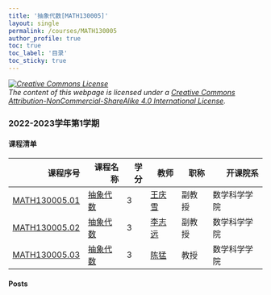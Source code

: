 ```yaml
---
title: '抽象代数[MATH130005]'
layout: single
permalink: /courses/MATH130005
author_profile: true
toc: true
toc_label: '目录'
toc_sticky: true
---
```



<div class='notice--warning'>
	<p><i><a rel='license' href='http://creativecommons.org/licenses/by-nc-sa/4.0/'><img alt='Creative Commons License' style='border-width:0' src='https://i.creativecommons.org/l/by-nc-sa/4.0/88x31.png' /></a><br /> The content of this webpage is licensed under a <a rel='license' href='http://creativecommons.org/licenses/by-nc-sa/4.0/'>Creative Commons Attribution-NonCommercial-ShareAlike 4.0 International License</a>.</i></p>
</div>

### 2022-2023学年第1学期


#### 课程清单

<div style='text-align: center;' id='MATH130005_2223F'> <table id='MATH130005_2223F_table'>
  <thead>
    <tr style="text-align: right;">
      <th>课程序号</th>
      <th>课程名称</th>
      <th>学分</th>
      <th>教师</th>
      <th>职称</th>
      <th>开课院系</th>
    </tr>
  </thead>
  <tbody>
    <tr>
      <td><a href='https://fdu-math.github.io/courses/class-id/MATH130005-01'>MATH130005.01</a></td>
      <td><a href='https://fdu-math.github.io/courses/MATH130005'>抽象代数</a></td>
      <td>3</td>
      <td><a href='https://fdu-math.github.io/teachers/王庆雪'>王庆雪</a></td>
      <td>副教授</td>
      <td>数学科学学院</td>
    </tr>
    <tr>
      <td><a href='https://fdu-math.github.io/courses/class-id/MATH130005-02'>MATH130005.02</a></td>
      <td><a href='https://fdu-math.github.io/courses/MATH130005'>抽象代数</a></td>
      <td>3</td>
      <td><a href='https://fdu-math.github.io/teachers/李志远'>李志远</a></td>
      <td>副教授</td>
      <td>数学科学学院</td>
    </tr>
    <tr>
      <td><a href='https://fdu-math.github.io/courses/class-id/MATH130005-03'>MATH130005.03</a></td>
      <td><a href='https://fdu-math.github.io/courses/MATH130005'>抽象代数</a></td>
      <td>3</td>
      <td><a href='https://fdu-math.github.io/teachers/陈猛'>陈猛</a></td>
      <td>教授</td>
      <td>数学科学学院</td>
    </tr>
  </tbody>
</table></div>

#### Posts

